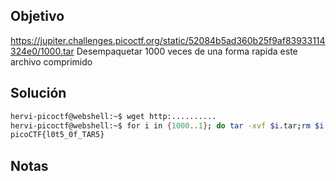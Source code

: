 ## Objetivo
https://jupiter.challenges.picoctf.org/static/52084b5ad360b25f9af83933114324e0/1000.tar
Desempaquetar 1000 veces de una forma rapida este archivo comprimido
## Solución
```bash
hervi-picoctf@webshell:~$ wget http:..........
hervi-picoctf@webshell:~$ for i in {1000..1}; do tar -xvf $i.tar;rm $i.tar; done
picoCTF{l0t5_0f_TAR5}
```
## Notas